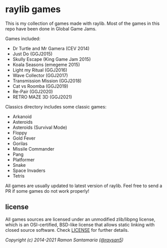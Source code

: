 # raylib games

This is my collection of games made with raylib. Most of the games in this repo have been done in Global Game Jams.

Games included:

 - Dr Turtle and Mr Gamera (CEV 2014)
 - Just Do (GGJ2015)
 - Skully Escape (King Game Jam 2015)
 - Koala Seasons (emegeme 2015)
 - Light my Ritual (GGJ2016)
 - Wave Collector (GGJ2017)
 - Transmission Mission (GGJ2018)
 - Cat vs Roomba (GGJ2019)
 - Re-Pair (GGJ2020)
 - RETRO MAZE 3D (GGJ2021)

Classics directory includes some classic games:

 - Arkanoid
 - Asteroids
 - Asteroids (Survival Mode)
 - Floppy
 - Gold Fever
 - Gorilas
 - Missile Commander
 - Pang
 - Platformer
 - Snake
 - Space Invaders
 - Tetris

All games are usually updated to latest version of raylib. Feel free to send a PR if some games do not work properly!

license
-------

All games sources are licensed under an unmodified zlib/libpng license, which is an OSI-certified, BSD-like license that allows static linking with closed source software. Check [LICENSE](LICENSE) for further details.

*Copyright (c) 2014-2021 Ramon Santamaria ([@raysan5](https://twitter.com/raysan5))*
